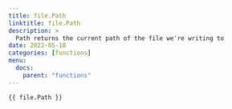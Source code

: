 ```yaml
---
title: file.Path
linktitle: file.Path
description: >
  Path returns the current path of the file we're writing to
date: 2022-05-18
categories: [functions]
menu:
  docs:
    parent: "functions"
---
```


```go-text-template
{{ file.Path }}
```
